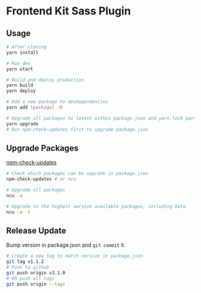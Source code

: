 # Frontend Kit Sass Plugin


## Usage

```bash
# After cloning
yarn install

# Run dev
yarn start

# Build and deploy production
yarn build
yarn deploy

# Add a new package to devDependencies
yarn add [package] -D

# Upgrade all packages to latest within package.json and yarn.lock paramenters
yarn upgrade
# Run npm-check-updates first to upgrade package.json
```


## Upgrade Packages

[npm-check-updates](https://github.com/tjunnone/npm-check-updates)

```bash
# Check which packages can be upgrade in package.json
npm-check-updates # or ncu

# Upgrade all packages
ncu -a

# Upgrade to the highest version available packages, including beta
ncu -a -t
```


## Release Update

Bump version in package.json and `git commit` it.

```bash
# Create a new tag to match version in package.json
git tag v1.1.2
# Push to github
git push origin v3.1.0
# OR push all tags
git push origin --tags
```
